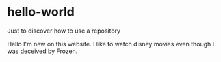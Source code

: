 # hello-world
Just to discover how to use a repository

Hello I'm new on this website.
I like to watch disney movies even though I was deceived by Frozen.
